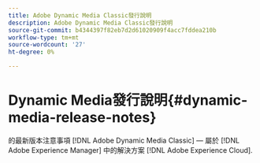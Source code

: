 ```yaml
---
title: Adobe Dynamic Media Classic發行說明
description: Adobe Dynamic Media Classic發行說明
source-git-commit: b4344397f82eb7d2d61020909f4acc7fddea210b
workflow-type: tm+mt
source-wordcount: '27'
ht-degree: 0%

---
```



# Dynamic Media發行說明{#dynamic-media-release-notes}

的最新版本注意事項 [!DNL Adobe Dynamic Media Classic] — 屬於 [!DNL Adobe Experience Manager] 中的解決方案 [!DNL Adobe Experience Cloud].
